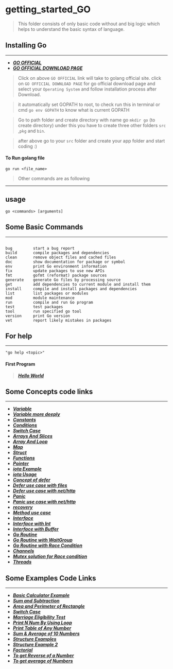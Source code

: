 # getting_started_GO

 >This folder consists of only basic code without and big logic
 which helps to understand the basic syntax of language.

## Installing Go
----

* ***[ GO OFFICIAL ](https://golang.org/)***
* ***[ GO OFFICIAL DOWNLOAD PAGE](https://golang.org/dl/)***

>Click on above `GO OFFICIAL` link will take to golang official site.
click on `GO OFFICIAL DOWNLOAD PAGE` for go official download page and select your `Operating System`
and follow installation process after Download.

> it automatically set GOPATH to root, to check run this in terminal or cmd `go env GOPATH`
to know what is current GOPATH

>Go to path folder and create directory with name go `mkdir go` (to create directory)
under this you have to create three other folders `src` ,`pkg` and `bin`.

> after above go to your `src` folder and create your app folder and start coding :)

#### To Run golang file

` go run <file_name> `

> Other commands are as following

------------------------------------------------------------------------------------------------------------------------------------------------------------------------------------------------------------------------------------
## usage
    go <commands> [arguments]

## Some Basic Commands
----
```

bug         start a bug report
build       compile packages and dependencies
clean       remove object files and cached files
doc         show documentation for package or symbol
env         print Go environment information
fix         update packages to use new APIs
fmt         gofmt (reformat) package sources
generate    generate Go files by processing source
get         add dependencies to current module and install them
install     compile and install packages and dependencies
list        list packages or modules
mod         module maintenance
run         compile and run Go program
test        test packages
tool        run specified go tool
version     print Go version
vet         report likely mistakes in packages

```

## For help

-------

`"go help <topic>"`

#### First Program

> ***[Hello World](https://github.com/ankurrai1/getting_started_GO/blob/master/hello.go)***

## Some Concepts code links
------

* ***[Variable](https://github.com/ankurrai1/getting_started_GO/blob/master/concepts_code/variable.go)***
* ***[Variable more deeply](https://github.com/ankurrai1/getting_started_GO/blob/master/concepts_code/advance_variable.go)***
* ***[Constants ](https://github.com/ankurrai1/getting_started_GO/blob/master/concepts_code/constants.go)***
* ***[Conditions](https://github.com/ankurrai1/getting_started_GO/blob/master/concepts_code/consditions.go)***
* ***[Switch Case](https://github.com/ankurrai1/getting_started_GO/blob/master/concepts_code/switch.go)***
* ***[Arrays And Slices](https://github.com/ankurrai1/getting_started_GO/blob/master/concepts_code/arrays.go)***
* ***[Array And Loop](https://github.com/ankurrai1/getting_started_GO/blob/master/concepts_code/loop.go)***
* ***[Map](https://github.com/ankurrai1/getting_started_GO/blob/master/concepts_code/json_like_map.go)***
* ***[Struct](https://github.com/ankurrai1/getting_started_GO/blob/master/concepts_code/struct.go)***
* ***[Functions](https://github.com/ankurrai1/getting_started_GO/blob/master/concepts_code/functions.go)***
* ***[Pointer](https://github.com/ankurrai1/getting_started_GO/blob/master/concepts_code/pointer.go)***
* ***[iota Example ](https://github.com/ankurrai1/getting_started_GO/blob/master/concepts_code/iota_example.go)***
* ***[iota Usage ](https://github.com/ankurrai1/getting_started_GO/blob/master/concepts_code/iota_usage.go)***
* ***[Concept of defer](https://github.com/ankurrai1/getting_started_GO/blob/master/concepts_code/defer.go)***
* ***[Defer use case with files](https://github.com/ankurrai1/getting_started_GO/blob/master/concepts_code/defer_with_file.go)***
* ***[Defer use case with net/http](https://github.com/ankurrai1/getting_started_GO/blob/master/concepts_code/defer_with_http.go)***
* ***[Panic](https://github.com/ankurrai1/getting_started_GO/blob/master/concepts_code/panic.go)***
* ***[Panic use case with net/http](https://github.com/ankurrai1/getting_started_GO/blob/master/concepts_code/panic_with_file.go)***
* ***[recovery](https://github.com/ankurrai1/getting_started_GO/blob/master/concepts_code/recovery.go)***
* ***[Method use case](https://github.com/ankurrai1/getting_started_GO/blob/master/concepts_code/method.go)***
* ***[Interface](https://github.com/ankurrai1/getting_started_GO/blob/master/concepts_code/interface.go)***
* ***[Interface with Int](https://github.com/ankurrai1/getting_started_GO/blob/master/concepts_code/interface_int.go)***
* ***[Interface with Buffer](https://github.com/ankurrai1/getting_started_GO/blob/master/concepts_code/interface2.go)***
* ***[Go Routine](https://github.com/ankurrai1/getting_started_GO/blob/master/concepts_code/goroutine.go)***
* ***[Go Routine with WaitGroup](https://github.com/ankurrai1/getting_started_GO/blob/master/concepts_code/wait_groups.go)***
* ***[Go Routine with Race Condition](https://github.com/ankurrai1/getting_started_GO/blob/master/concepts_code/race_problem.go)***
* ***[Channels](https://github.com/ankurrai1/getting_started_GO/blob/master/concepts_code/channel.go)***
* ***[Mutex solution for Race condition ](https://github.com/ankurrai1/getting_started_GO/blob/master/concepts_code/mutex.go)***
* ***[Threads](https://github.com/ankurrai1/getting_started_GO/blob/master/concepts_code/go_thread.go)***

## Some Examples Code Links
----

* ***[Basic Calculator Example](https://github.com/ankurrai1/getting_started_GO/blob/master/example_codes/calculater.go)***
* ***[Sum and Subtraction](https://github.com/ankurrai1/getting_started_GO/blob/master/example_codes/sum_sub.go)***
* ***[Area and Perimeter of Rectangle](https://github.com/ankurrai1/getting_started_GO/blob/master/example_codes/rect.go)***
* ***[Switch Case](https://github.com/ankurrai1/getting_started_GO/blob/master/example_codes/switch.go)***
* ***[Marriage Eligibility Test](https://github.com/ankurrai1/getting_started_GO/blob/master/example_codes/marriage_eligibility_test.go)***
* ***[Print N Num By Using Loop](https://github.com/ankurrai1/getting_started_GO/blob/master/example_codes/loop2.go)***
* ***[Print Table of Any Number ](https://github.com/ankurrai1/getting_started_GO/blob/master/example_codes/table.go)***
* ***[Sum & Average of 10 Numbers](https://github.com/ankurrai1/getting_started_GO/blob/master/example_codes/sum_average.go)***
* ***[Structure Examples](https://github.com/ankurrai1/getting_started_GO/blob/master/example_codes/structure.go)***
* ***[Structure Example 2](https://github.com/ankurrai1/getting_started_GO/blob/master/example_codes/struct2.go)***
* ***[Factorial](https://github.com/ankurrai1/getting_started_GO/blob/master/example_codes/fact.go)***
* ***[To get Reverse of a Number](https://github.com/ankurrai1/getting_started_GO/blob/master/example_codes/reverse.go)***
* ***[To get average of Numbers](https://github.com/ankurrai1/getting_started_GO/blob/master/example_codes/average.go)***
